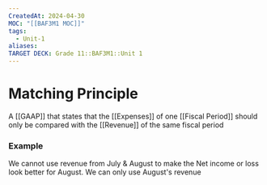 ```yaml
---
CreatedAt: 2024-04-30
MOC: "[[BAF3M1 MOC]]"
tags:
  - Unit-1
aliases: 
TARGET DECK: Grade 11::BAF3M1::Unit 1
---
```


# Matching Principle
A [[GAAP]] that states that the [[Expenses]] of one [[Fiscal Period]] should only be compared with the [[Revenue]] of the same fiscal period
### Example
We cannot use revenue from July & August to make the Net income or loss look better for August. We can only use August's revenue
<!--ID: 1718216451529-->
